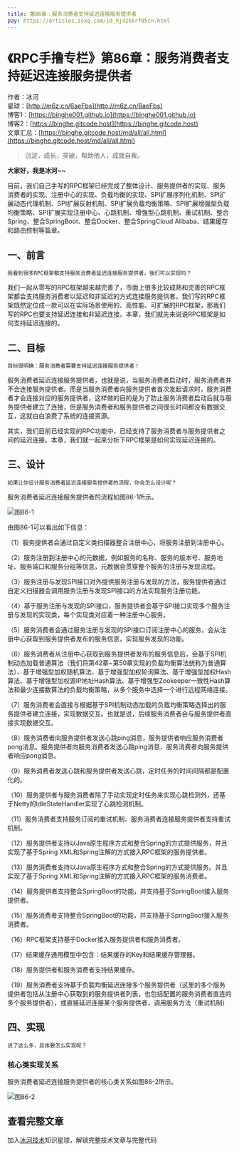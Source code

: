 ```yaml
---
title: 第86章：服务消费者支持延迟连接服务提供者
pay: https://articles.zsxq.com/id_hj42kkrf85cn.html
---
```


# 《RPC手撸专栏》第86章：服务消费者支持延迟连接服务提供者

作者：冰河
<br/>星球：[http://m6z.cn/6aeFbs](http://m6z.cn/6aeFbs)
<br/>博客1：[https://binghe001.github.io](https://binghe001.github.io)
<br/>博客2：[https://binghe.gitcode.host](https://binghe.gitcode.host)
<br/>文章汇总：[https://binghe.gitcode.host/md/all/all.html](https://binghe.gitcode.host/md/all/all.html)

> 沉淀，成长，突破，帮助他人，成就自我。

**大家好，我是冰河~~**

目前，我们自己手写的RPC框架已经完成了整体设计、服务提供者的实现、服务消费者的实现、注册中心的实现、负载均衡的实现、SPI扩展序列化机制、SPI扩展动态代理机制、SPI扩展反射机制、SPI扩展负载均衡策略、SPI扩展增强型负载均衡策略、SPI扩展实现注册中心、心跳机制、增强型心跳机制、重试机制、整合Spring、整合SpringBoot、整合Docker、整合SpringCloud Alibaba、结果缓存和路由控制等篇章。

## 一、前言

`我看到很多RPC框架都支持服务消费者延迟连接服务提供者，我们可以实现吗？`

我们一起从零写的RPC框架越来越完善了，市面上很多比较成熟和完善的RPC框架都会支持服务消费者以延迟和非延迟的方式连接服务提供者。我们写的RPC框架既然定位成一款可以在实际场景使用的、高性能、可扩展的RPC框架，那我们写的RPC也要支持延迟连接和非延迟连接。本章，我们就先来说说RPC框架是如何支持延迟连接的。

## 二、目标

`目标很明确：服务消费者需要支持延迟连接服务提供者！`

服务消费者延迟连接服务提供者，也就是说，当服务消费者启动时，服务消费者并不会连接服务提供者。而是当服务消费者向服务提供者首次发起请求时，服务消费者才会连接对应的服务提供者，这样做的目的是为了防止服务消费者启动后就与服务提供者建立了连接，但是服务消费者和服务提供者之间很长时间都没有数据交互，这就白白浪费了系统的连接资源。

其实，我们目前已经实现的RPC功能中，已经支持了服务消费者与服务提供者之间的延迟连接。本章，我们就一起来分析下RPC框架是如何实现延迟连接的。

## 三、设计

`如果让你设计服务消费者延迟连接服务提供者的流程，你会怎么设计呢？`

服务消费者延迟连接服务提供者的流程如图86-1所示。

![图86-1](https://binghe.gitcode.host/assets/images/middleware/rpc/rpc-2023-01-14-001.png)

由图86-1可以看出如下信息：

（1）服务提供者会通过自定义类扫描器整合注册中心，将服务注册到注册中心。

（2）服务注册到注册中心的元数据，例如服务的名称、服务的版本号、服务地址、服务端口和服务分组等信息，元数据会贯穿整个服务的注册与发现流程。

（3）服务注册与发现SPI接口对外提供服务注册与发现的方法，服务提供者通过自定义扫描器会调用服务注册与发现SPI接口的方法实现服务注册功能。

（4）基于服务注册与发现的SPI接口，服务提供者会基于SPI接口实现多个服务注册与发现的实现类，每个实现类对应着一种注册中心服务。

（5）服务消费者会通过服务注册与发现的SPI接口订阅注册中心的服务，会从注册中心获取到服务提供者发布的服务信息，实现服务发现的功能。

（6）服务消费者从注册中心获取到服务提供者发布的服务信息后，会基于SPI机制动态加载普通算法（我们将第42章~第50章实现的负载均衡算法统称为普通算法）、基于增强型加权随机算法、基于增强型加权轮询算法、基于增强型加权Hash算法、基于增强型加权源IP地址Hash算法、基于增强型Zookeeper一致性Hash算法和最少连接数算法的负载均衡策略，从多个服务中选择一个进行远程网络连接。

（7）服务消费者会直接与根据基于SPI机制动态加载的负载均衡策略选择出的服务提供者建立连接，实现数据交互。也就是说，后续服务消费者会与服务提供者直接实现数据交互。

（8）服务消费者向服务提供者发送心跳ping消息，服务提供者响应服务消费者pong消息。服务提供者向服务消费者发送心跳ping消息，服务消费者向服务提供者响应pong消息。

（9）服务消费者发送心跳和服务提供者发送心跳，定时任务的时间间隔都是配置化的。

（10）服务提供者与服务消费者除了手动实现定时任务来实现心跳检测外，还基于Netty的IdleStateHandler实现了心跳检测机制。

（11）服务消费者支持服务订阅的重试机制、服务消费者连接服务提供者支持重试机制。

（12）服务提供者支持以Java原生程序方式和整合Spring的方式提供服务，并且实现了基于Spring XML和Spring注解的方式接入RPC框架的服务提供者。

（13）服务消费者支持以Java原生程序方式和整合Spring的方式提供服务。并且实现了基于Spring XML和Spring注解的方式接入RPC框架的服务消费者。

（14）服务提供者支持整合SpringBoot的功能，并支持基于SpringBoot接入服务提供者。

（15）服务消费者支持整合SpringBoot的功能，并支持基于SpringBoot接入服务消费者。

（16）RPC框架支持基于Docker接入服务提供者和服务消费者。

（17）结果缓存通用模型中包含：结果缓存的Key和结果缓存管理器。

（18）服务提供者和服务消费者支持结果缓存。

（19）服务消费者支持基于负载均衡延迟连接多个服务提供者（这里的多个服务提供者包括从注册中心获取到的服务提供者列表，也包括配置的服务消费者直连的多个服务提供者），或直接延迟连接某个服务提供者，调用服务方法（重试机制）

## 四、实现

`说了这么多，具体要怎么实现呢？`

### 核心类实现关系

服务消费者延迟连接服务提供者的核心类关系如图86-2所示。

![图86-2](https://binghe.gitcode.host/assets/images/middleware/rpc/rpc-2023-01-14-002.png)


## 查看完整文章

加入[冰河技术](http://m6z.cn/6aeFbs)知识星球，解锁完整技术文章与完整代码